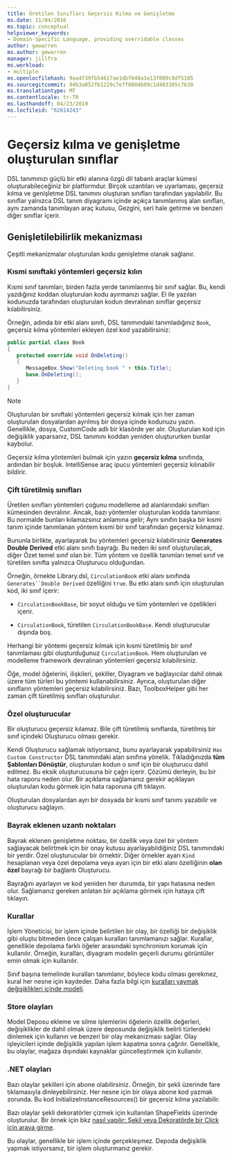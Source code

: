 ```yaml
---
title: Üretilen Sınıfları Geçersiz Kılma ve Genişletme
ms.date: 11/04/2016
ms.topic: conceptual
helpviewer_keywords:
- Domain-Specific Language, providing overridable classes
author: gewarren
ms.author: gewarren
manager: jillfra
ms.workload:
- multiple
ms.openlocfilehash: 9aa4f39fb54617ae1dbf048a1e13f009c8df5185
ms.sourcegitcommit: 94b3a052fb1229c7e7f8804b09c1d403385c7630
ms.translationtype: MT
ms.contentlocale: tr-TR
ms.lasthandoff: 04/23/2019
ms.locfileid: "62814243"
---
```

# <a name="override-and-extend-the-generated-classes"></a>Geçersiz kılma ve genişletme oluşturulan sınıflar

DSL tanımınızı güçlü bir etki alanına özgü dil tabanlı araçlar kümesi oluşturabileceğiniz bir platformdur. Birçok uzantıları ve uyarlaması, geçersiz kılma ve genişletme DSL tanımını oluşturan sınıfları tarafından yapılabilir. Bu sınıflar yalnızca DSL tanım diyagramı içinde açıkça tanımlanmış alan sınıfları, aynı zamanda tanımlayan araç kutusu, Gezgini, seri hale getirme ve benzeri diğer sınıflar içerir.

## <a name="extensibility-mechanisms"></a>Genişletilebilirlik mekanizması

Çeşitli mekanizmalar oluşturulan kodu genişletme olanak sağlanır.

### <a name="override-methods-in-a-partial-class"></a>Kısmi sınıftaki yöntemleri geçersiz kılın

Kısmi sınıf tanımları, birden fazla yerde tanımlanmış bir sınıf sağlar. Bu, kendi yazdığınız koddan oluşturulan kodu ayırmanızı sağlar. El ile yazılan kodunuzda tarafından oluşturulan kodun devralınan sınıflar geçersiz kılabilirsiniz.

Örneğin, adında bir etki alanı sınıfı, DSL tanımındaki tanımladığınız `Book`, geçersiz kılma yöntemleri ekleyen özel kod yazabilirsiniz:

```csharp
public partial class Book
{
   protected override void OnDeleting()
   {
      MessageBox.Show("Deleting book " + this.Title);
      base.OnDeleting();
   }
}
```

> [!NOTE]
> Oluşturulan bir sınıftaki yöntemleri geçersiz kılmak için her zaman oluşturulan dosyalardan ayrılmış bir dosya içinde kodunuzu yazın. Genellikle, dosya, CustomCode adlı bir klasörde yer alır. Oluşturulan kod için değişiklik yaparsanız, DSL tanımını koddan yeniden oluştururken bunlar kaybolur.

Geçersiz kılma yöntemleri bulmak için yazın **geçersiz kılma** sınıfında, ardından bir boşluk. IntelliSense araç ipucu yöntemleri geçersiz kılınabilir bildirir.

### <a name="double-derived-classes"></a>Çift türetilmiş sınıfları

Üretilen sınıfları yöntemleri çoğunu modelleme ad alanlarındaki sınıfları kümesinden devralınır. Ancak, bazı yöntemler oluşturulan kodda tanımlanır. Bu normalde bunları kılamazsınız anlamına gelir; Aynı sınıfın başka bir kısmi tanım içinde tanımlanan yöntem kısmi bir sınıf tarafından geçersiz kılınamaz.

Bununla birlikte, ayarlayarak bu yöntemleri geçersiz kılabilirsiniz **Generates Double Derived** etki alanı sınıfı bayrağı. Bu neden iki sınıf oluşturulacak, diğer Özet temel sınıf olan bir. Tüm yöntem ve özellik tanımları temel sınıf ve türetilen sınıfta yalnızca Oluşturucu olduğundan.

Örneğin, örnekte Library.dsl, `CirculationBook` etki alanı sınıfında `Generates``Double Derived` özelliğini `true`. Bu etki alanı sınıfı için oluşturulan kod, iki sınıf içerir:

- `CirculationBookBase`, bir soyut olduğu ve tüm yöntemleri ve özellikleri içerir.

- `CirculationBook`, türetilen `CirculationBookBase`. Kendi oluşturucular dışında boş.

Herhangi bir yöntemi geçersiz kılmak için kısmi türetilmiş bir sınıf tanımlaması gibi oluşturduğunuz `CirculationBook`. Hem oluşturulan ve modelleme framework devralınan yöntemleri geçersiz kılabilirsiniz.

Öğe, model öğelerini, ilişkileri, şekiller, Diyagram ve bağlayıcılar dahil olmak üzere tüm türleri bu yöntemi kullanabilirsiniz. Ayrıca, oluşturulan diğer sınıfların yöntemleri geçersiz kılabilirsiniz. Bazı, ToolboxHelper gibi her zaman çift türetilmiş sınıfları oluşturulur.

### <a name="custom-constructors"></a>Özel oluşturucular

Bir oluşturucu geçersiz kılamaz. Bile çift türetilmiş sınıflarda, türetilmiş bir sınıf içindeki Oluşturucu olması gerekir.

Kendi Oluşturucu sağlamak istiyorsanız, bunu ayarlayarak yapabilirsiniz `Has Custom Constructor` DSL tanımındaki alan sınıfına yönelik. Tıkladığınızda **tüm Şablonları Dönüştür**, oluşturulan kodun o sınıf için bir oluşturucu dahil edilmez. Bu eksik oluşturucusuna bir çağrı içerir. Çözümü derleyin, bu bir hata raporu neden olur. Bir açıklama sağlamanız gerekir açıklayan oluşturulan kodu görmek için hata raporuna çift tıklayın.

Oluşturulan dosyalardan ayrı bir dosyada bir kısmi sınıf tanımı yazabilir ve oluşturucu sağlayın.

### <a name="flagged-extension-points"></a>Bayrak eklenen uzantı noktaları

Bayrak eklenen genişletme noktası, bir özellik veya özel bir yöntem sağlayacak belirtmek için bir onay kutusu ayarlayabildiğiniz DSL tanımındaki bir yerdir. Özel oluşturucular bir örnektir. Diğer örnekler ayarı `Kind` hesaplanan veya özel depolama veya ayarı için bir etki alanı özelliğinin **olan özel** bayrağı bir bağlantı Oluşturucu.

Bayrağını ayarlayın ve kod yeniden her durumda, bir yapı hatasına neden olur. Sağlamanız gereken anlatan bir açıklama görmek için hataya çift tıklayın.

### <a name="rules"></a>Kurallar

İşlem Yöneticisi, bir işlem içinde belirtilen bir olay, bir özelliği bir değişiklik gibi oluştu bitmeden önce çalışan kuralları tanımlamanızı sağlar. Kurallar, genellikle depolama farklı öğeler arasındaki synchronism korumak için kullanılır. Örneğin, kuralları, diyagram modelin geçerli durumu görüntüler emin olmak için kullanılır.

Sınıf başına temelinde kuralları tanımlanır, böylece kodu olması gerekmez, kural her nesne için kaydeder. Daha fazla bilgi için [kuralları yaymak değişiklikleri içinde modeli](../modeling/rules-propagate-changes-within-the-model.md).

### <a name="store-events"></a>Store olayları

Model Deposu ekleme ve silme işlemlerini öğelerin özellik değerleri, değişiklikler de dahil olmak üzere deposunda değişiklik belirli türlerdeki dinlemek için kullanın ve benzeri bir olay mekanizması sağlar. Olay işleyicileri içinde değişiklik yapılan işlem kapatma sonra çağrılır. Genellikle, bu olaylar, mağaza dışındaki kaynaklar güncelleştirmek için kullanılır.

### <a name="net-events"></a>.NET olayları

Bazı olaylar şekilleri için abone olabilirsiniz. Örneğin, bir şekli üzerinde fare tıklamasıyla dinleyebilirsiniz. Her nesne için bir olaya abone kod yazmak zorunda. Bu kod InitializeInstanceResources() bir geçersiz kılma yazılabilir.

Bazı olaylar şekli dekoratörler çizmek için kullanılan ShapeFields üzerinde oluşturulur. Bir örnek için bkz [nasıl yapılır: Şekil veya Dekoratörde bir Click için araya girme](../modeling/how-to-intercept-a-click-on-a-shape-or-decorator.md).

Bu olaylar, genellikle bir işlem içinde gerçekleşmez. Depoda değişiklik yapmak istiyorsanız, bir işlem oluşturmanız gerekir.